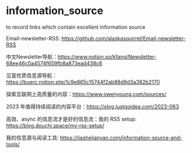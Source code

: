 # information_source
 to record links which contain excellent  information source

Email-newsletter-RSS: https://github.com/alaskasquirrel/Email-newsletter-RSS

中文Newsletter导航：https://www.notion.so/kfang/Newsletter-68ee46c0a4574f659fb8a873ead438c6

见室优质信息源导航：https://buerc.notion.site/1c9e865c15744f2ab88d9d3a382b2170

探索互联网上高质量的内容：https://www.owenyoung.com/sources/

2023 年值得持续阅读的内容平台：https://xlog.justgoidea.com/2023-063

高效、async 的信息流才是好的信息流：我的 RSS setup: https://blog.douchi.space/my-rss-setup/

我的信息源与阅读工具: https://jiashejianyan.com/information-source-and-tools/
